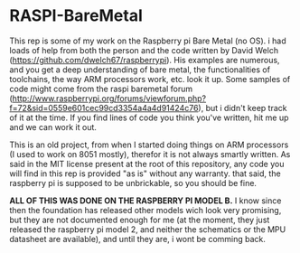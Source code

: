 RASPI-BareMetal
===================

This rep is some of my work on the Raspberry pi Bare Metal (no OS). i had loads of help from both the person and the code written by David Welch (https://github.com/dwelch67/raspberrypi). His examples are numerous, and you get a deep understanding of bare metal, the functionalities of toolchains, the way ARM processors work, etc. look it up. Some samples of code might come from the raspi baremetal forum (http://www.raspberrypi.org/forums/viewforum.php?f=72&sid=0559e601cec99cd3354a4a4d91424c76), but i didn't keep track of it at the time. If you find lines of code you think you've written, hit me up and we can work it out.

This is an old project, from when I started doing things on ARM processors (I used to work on 8051 mostly), therefor it is not always smartly written. As said in the MIT license present at the root of this repository, any code you will find in this rep is provided "as is" without any warranty. that said, the raspberry pi is supposed to be unbrickable, so you should be fine.

**ALL OF THIS WAS DONE ON THE RASPBERRY PI MODEL B.** I know since then the foundation has released other models wich look very promising, but they are not documented enough for me (at the moment, they just released the raspberry pi model 2, and neither the schematics or the MPU datasheet are available), and until they are, i wont be comming back.

